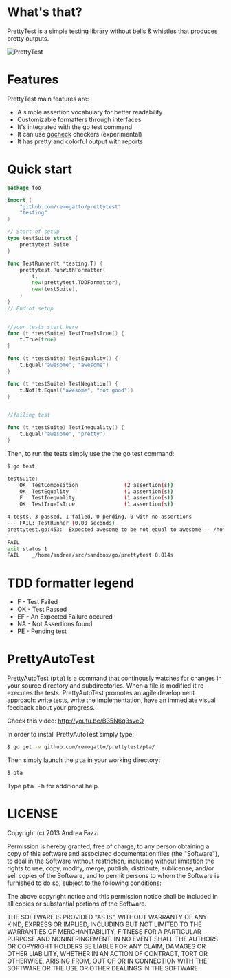 # What's that?

PrettyTest is a simple testing library without bells & whistles that
produces pretty outputs.

![PrettyTest](http://remogatto.github.com/images/prettytest.png)

# Features

PrettyTest main features are:

  * A simple assertion vocabulary for better readability
  * Customizable formatters through interfaces
  * It's integrated with the go test command
  * It can use [gocheck](http://labix.org/gocheck) checkers (experimental)
  * It has pretty and colorful output with reports

# Quick start

~~~go
package foo

import (
	"github.com/remogatto/prettytest"
	"testing"
)

// Start of setup
type testSuite struct {
	prettytest.Suite
}

func TestRunner(t *testing.T) {
	prettytest.RunWithFormatter(
		t,
		new(prettytest.TDDFormatter),
		new(testSuite),
	)
}
// End of setup


//your tests start here
func (t *testSuite) TestTrueIsTrue() {
	t.True(true)
}

func (t *testSuite) TestEquality() {
	t.Equal("awesome", "awesome")
}

func (t *testSuite) TestNegation() {
	t.Not(t.Equal("awesome", "not good"))
}


//failing test

func (t *testSuite) TestInequality() {
	t.Equal("awesome", "pretty")
}
~~~

Then, to run the tests simply use the the go test command:

~~~bash
$ go test

testSuite:
	OK	TestComposition               (2 assertion(s))
	OK	TestEquality                  (1 assertion(s))
	F	TestInequality                (1 assertion(s))
	OK	TestTrueIsTrue                (1 assertion(s))

4 tests, 3 passed, 1 failed, 0 pending, 0 with no assertions
--- FAIL: TestRunner (0.00 seconds)
prettytest.go:453: 	Expected awesome to be not equal to awesome -- /home/andrea/src/sandbox/go/prettytest/example_test.go:39
		
FAIL
exit status 1
FAIL	_/home/andrea/src/sandbox/go/prettytest	0.014s
~~~

# TDD formatter legend

* F  - Test Failed
* OK - Test Passed
* EF - An Expected Failure occured
* NA - Not Assertions found
* PE - Pending test

# PrettyAutoTest

PrettyAutoTest (<tt>pta</tt>) is a command that continously watches
for changes in your source directory and subdirectories. When a file
is modified it re-executes the tests. PrettyAutoTest promotes an agile
development approach: write tests, write the implementation, have an
immediate visual feedback about your progress.

Check this video: http://youtu.be/B35N6q3sveQ

In order to install PrettyAutoTest simply type:

~~~bash
$ go get -v github.com/remogatto/prettytest/pta/
~~~

Then simply launch the <tt>pta</tt> in your working directory:

~~~bash
$ pta
~~~

Type <tt>pta -h</tt> for additional help.

# LICENSE

Copyright (c) 2013 Andrea Fazzi

Permission is hereby granted, free of charge, to any person obtaining
a copy of this software and associated documentation files (the
"Software"), to deal in the Software without restriction, including
without limitation the rights to use, copy, modify, merge, publish,
distribute, sublicense, and/or sell copies of the Software, and to
permit persons to whom the Software is furnished to do so, subject to
the following conditions:

The above copyright notice and this permission notice shall be
included in all copies or substantial portions of the Software.

THE SOFTWARE IS PROVIDED "AS IS", WITHOUT WARRANTY OF ANY KIND,
EXPRESS OR IMPLIED, INCLUDING BUT NOT LIMITED TO THE WARRANTIES OF
MERCHANTABILITY, FITNESS FOR A PARTICULAR PURPOSE AND
NONINFRINGEMENT. IN NO EVENT SHALL THE AUTHORS OR COPYRIGHT HOLDERS BE
LIABLE FOR ANY CLAIM, DAMAGES OR OTHER LIABILITY, WHETHER IN AN ACTION
OF CONTRACT, TORT OR OTHERWISE, ARISING FROM, OUT OF OR IN CONNECTION
WITH THE SOFTWARE OR THE USE OR OTHER DEALINGS IN THE SOFTWARE.
